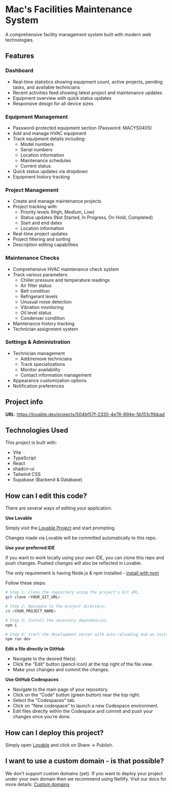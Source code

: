 # Mac's Facilities Maintenance System

A comprehensive facility management system built with modern web technologies.

## Features

### Dashboard
- Real-time statistics showing equipment count, active projects, pending tasks, and available technicians
- Recent activities feed showing latest project and maintenance updates
- Equipment overview with quick status updates
- Responsive design for all device sizes

### Equipment Management
- Password-protected equipment section (Password: MACYS0405)
- Add and manage HVAC equipment
- Track equipment details including:
  - Model numbers
  - Serial numbers
  - Location information
  - Maintenance schedules
  - Current status
- Quick status updates via dropdown
- Equipment history tracking

### Project Management
- Create and manage maintenance projects
- Project tracking with:
  - Priority levels (High, Medium, Low)
  - Status updates (Not Started, In Progress, On Hold, Completed)
  - Start and end dates
  - Location information
- Real-time project updates
- Project filtering and sorting
- Description editing capabilities

### Maintenance Checks
- Comprehensive HVAC maintenance check system
- Track various parameters:
  - Chiller pressure and temperature readings
  - Air filter status
  - Belt condition
  - Refrigerant levels
  - Unusual noise detection
  - Vibration monitoring
  - Oil level status
  - Condenser condition
- Maintenance history tracking
- Technician assignment system

### Settings & Administration
- Technician management
  - Add/remove technicians
  - Track specializations
  - Monitor availability
  - Contact information management
- Appearance customization options
- Notification preferences

## Project info

**URL**: https://lovable.dev/projects/504bf57f-2335-4e76-894e-5b151c1fbbad

## Technologies Used

This project is built with:

- Vite
- TypeScript
- React
- shadcn-ui
- Tailwind CSS
- Supabase (Backend & Database)

## How can I edit this code?

There are several ways of editing your application.

**Use Lovable**

Simply visit the [Lovable Project](https://lovable.dev/projects/504bf57f-2335-4e76-894e-5b151c1fbbad) and start prompting.

Changes made via Lovable will be committed automatically to this repo.

**Use your preferred IDE**

If you want to work locally using your own IDE, you can clone this repo and push changes. Pushed changes will also be reflected in Lovable.

The only requirement is having Node.js & npm installed - [install with nvm](https://github.com/nvm-sh/nvm#installing-and-updating)

Follow these steps:

```sh
# Step 1: Clone the repository using the project's Git URL.
git clone <YOUR_GIT_URL>

# Step 2: Navigate to the project directory.
cd <YOUR_PROJECT_NAME>

# Step 3: Install the necessary dependencies.
npm i

# Step 4: Start the development server with auto-reloading and an instant preview.
npm run dev
```

**Edit a file directly in GitHub**

- Navigate to the desired file(s).
- Click the "Edit" button (pencil icon) at the top right of the file view.
- Make your changes and commit the changes.

**Use GitHub Codespaces**

- Navigate to the main page of your repository.
- Click on the "Code" button (green button) near the top right.
- Select the "Codespaces" tab.
- Click on "New codespace" to launch a new Codespace environment.
- Edit files directly within the Codespace and commit and push your changes once you're done.

## How can I deploy this project?

Simply open [Lovable](https://lovable.dev/projects/504bf57f-2335-4e76-894e-5b151c1fbbad) and click on Share -> Publish.

## I want to use a custom domain - is that possible?

We don't support custom domains (yet). If you want to deploy your project under your own domain then we recommend using Netlify. Visit our docs for more details: [Custom domains](https://docs.lovable.dev/tips-tricks/custom-domain/)